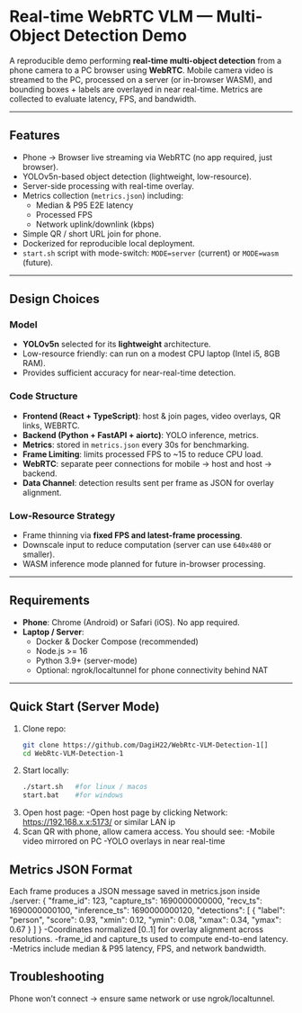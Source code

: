 # Real-time WebRTC VLM — Multi-Object Detection Demo

A reproducible demo performing **real-time multi-object detection** from a phone camera to a PC browser using **WebRTC**. Mobile camera video is streamed to the PC, processed on a server (or in-browser WASM), and bounding boxes + labels are overlayed in near real-time. Metrics are collected to evaluate latency, FPS, and bandwidth.  

---

## Features

- Phone → Browser live streaming via WebRTC (no app required, just browser).
- YOLOv5n-based object detection (lightweight, low-resource).
- Server-side processing with real-time overlay.
- Metrics collection (`metrics.json`) including:
  - Median & P95 E2E latency
  - Processed FPS
  - Network uplink/downlink (kbps)
- Simple QR / short URL join for phone.
- Dockerized for reproducible local deployment.
- `start.sh` script with mode-switch: `MODE=server` (current) or `MODE=wasm` (future).

---

## Design Choices

### Model

- **YOLOv5n** selected for its **lightweight** architecture.
- Low-resource friendly: can run on a modest CPU laptop (Intel i5, 8GB RAM).
- Provides sufficient accuracy for near-real-time detection.

### Code Structure

- **Frontend (React + TypeScript)**: host & join pages, video overlays, QR links, WEBRTC.
- **Backend (Python + FastAPI + aiortc)**: YOLO inference, metrics.
- **Metrics**: stored in `metrics.json` every 30s for benchmarking.
- **Frame Limiting**: limits processed FPS to ~15 to reduce CPU load.
- **WebRTC**: separate peer connections for mobile → host and host → backend.
- **Data Channel**: detection results sent per frame as JSON for overlay alignment.

### Low-Resource Strategy

- Frame thinning via **fixed FPS and latest-frame processing**.
- Downscale input to reduce computation (server can use `640x480` or smaller).
- WASM inference mode planned for future in-browser processing.

---

## Requirements

- **Phone**: Chrome (Android) or Safari (iOS). No app required.
- **Laptop / Server**:
  - Docker & Docker Compose (recommended)
  - Node.js >= 16
  - Python 3.9+ (server-mode)
  - Optional: ngrok/localtunnel for phone connectivity behind NAT

---

## Quick Start (Server Mode)

1. Clone repo:  
   ```bash
   git clone https://github.com/DagiH22/WebRtc-VLM-Detection-1[]
   cd WebRtc-VLM-Detection-1
   ```
2. Start locally:
   ```bash
   ./start.sh   #for linux / macos
   start.bat    #for windows
   ```
3. Open host page:
    -Open host page by clicking 
    Network: https://192.168.x.x:5173/ or similar LAN ip
4. Scan QR with phone, allow camera access. You should see:
    -Mobile video mirrored on PC
    -YOLO overlays in near real-time

## Metrics JSON Format

Each frame produces a JSON message saved in metrics.json inside ./server:
{
  "frame_id": 123,
  "capture_ts": 1690000000000,
  "recv_ts": 1690000000100,
  "inference_ts": 1690000000120,
  "detections": [
    { "label": "person", "score": 0.93, "xmin": 0.12, "ymin": 0.08, "xmax": 0.34, "ymax": 0.67 }
  ]
}
    -Coordinates normalized [0..1] for overlay alignment across resolutions.
    -frame_id and capture_ts used to compute end-to-end latency.
    -Metrics include median & P95 latency, FPS, and network bandwidth.

## Troubleshooting
Phone won’t connect → ensure same network or use ngrok/localtunnel.